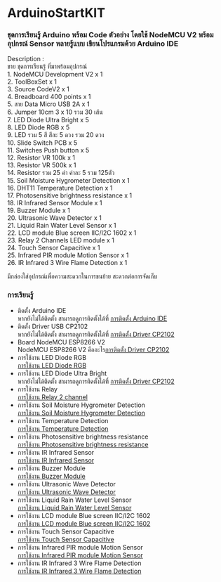 # ArduinoStartKIT
<h3>ชุดการเรียนรู้ Arduino พร้อม Code ตัวอย่าง โดยใช้ NodeMCU V2 พร้อมอุปกรณ์ Sensor หลายรู้แบบ เขียนโปรแกรมด้วย Arduino IDE</h3>
Description : <br>
ขาย ชุดการเรียนรู้ ที่มาพร้อมอุปกรณ์ <br>
1. NodeMCU Development V2 x 1 <br>
2. ToolBoxSet x 1 <br>
3. Source CodeV2 x 1 <br>
4. Breadboard 400 points x 1 <br> 
5. สาย Data Micro USB 2A  x 1 <br>
6. Jumper  10cm 3 x 10 รวม 30 เส้น <br>
7. LED Diode Ultra Bright x 5 <br>
8. LED Diode RGB x 5 <br>
9. LED รวม 5 สี สีละ 5 ดวง รวม 20 ดวง <br>
10. Slide Switch PCB x 5 <br>
11. Switches Push button x 5 <br>
12. Resistor VR  100k x 1 <br>
13. Resistor VR  500k x 1 <br>
14. Resistor รวม 25 ค่า ค่าละ 5 รวม 125ตัว <br>
15. Soil Moisture Hygrometer Detection x 1 <br>
16. DHT11  Temperature Detection x 1 <br>
17. Photosensitive brightness resistance x 1 <br> 
18. IR Infrared Sensor Module x 1 <br>
19. Buzzer Module x 1 <br>
20. Ultrasonic Wave Detector x 1 <br> 
21. Liquid Rain Water Level Sensor x 1 <br> 
22. LCD module Blue screen IIC/I2C 1602 x 1 <br> 
23. Relay 2 Channels LED module x 1 <br>
24. Touch Sensor Capacitive x 1 <br>
25. Infrared PIR module Motion Sensor  x 1 <br> 
26. IR Infrared 3 Wire Flame Detection x 1 <br> 

มีกล่องใส่อุปกรณ์เพื่อความสะดวกในการขนย้าย สะดวกต่อการจัดเก็บ 

<h3>การเรียนรู้</h3>
<ul>
<li>ติดตั้ง Arduino IDE</li>
หากยังไม่ได้ติดตั้ง สามารถดูการติดตั้งได้ที่ <a href="https://github.com/kprappcompile/Install-Arduino-IDE">การติดตั้ง Arduino IDE</a>

<li>ติดตั้ง Driver USB CP2102</li>
หากยังไม่ได้ติดตั้ง สามารถดูการติดตั้งได้ที่ <a href="https://github.com/kprappcompile/Install-Drever-C2102">การติดตั้ง Driver CP2102</a>

<li>Board NodeMCU ESP8266 V2</li>
NodeMCU ESP8266 V2 คืออะไร<a href="https://github.com/kprappcompile/NodeMCU-V2">การติดตั้ง Driver CP2102</a>

<li>การใช้งาน LED Diode RGB </li>
<a href="https://github.com/kprappcompile/Install-Drever-C2102">การใช้งาน LED Diode RGB</a>

<li>การใช้งาน LED Diode Ultra Bright </li>
หากยังไม่ได้ติดตั้ง สามารถดูการติดตั้งได้ที่ <a href="https://github.com/kprappcompile/Install-Drever-C2102">การติดตั้ง Driver CP2102</a>

<li>การใช้งาน Relay </li>
<a href="https://github.com/kprappcompile/Install-Drever-C2102">การใช้งาน Relay 2 channel</a>

<li>การใช้งาน Soil Moisture Hygrometer Detection </li>
<a href="https://github.com/kprappcompile/Install-Drever-C2102">การใช้งาน Soil Moisture Hygrometer Detection</a>

<li>การใช้งาน Temperature Detection </li>
<a href="https://github.com/kprappcompile/Install-Drever-C2102">การใช้งาน Temperature Detection</a>

<li>การใช้งาน Photosensitive brightness resistance </li>
<a href="https://github.com/kprappcompile/Install-Drever-C2102">การใช้งาน Photosensitive brightness resistance</a>

<li>การใช้งาน IR Infrared Sensor </li>
<a href="https://github.com/kprappcompile/Install-Drever-C2102">การใช้งาน IR Infrared Sensor</a>

<li>การใช้งาน Buzzer Module </li>
<a href="https://github.com/kprappcompile/Install-Drever-C2102">การใช้งาน Buzzer Module</a>

<li>การใช้งาน Ultrasonic Wave Detector </li>
<a href="https://github.com/kprappcompile/Install-Drever-C2102">การใช้งาน Ultrasonic Wave Detector</a>

<li>การใช้งาน Liquid Rain Water Level Sensor </li>
<a href="https://github.com/kprappcompile/Install-Drever-C2102">การใช้งาน Liquid Rain Water Level Sensor</a>

<li>การใช้งาน LCD module Blue screen IIC/I2C 1602 </li>
<a href="https://github.com/kprappcompile/Install-Drever-C2102">การใช้งาน LCD module Blue screen IIC/I2C 1602</a>

<li>การใช้งาน Touch Sensor Capacitive </li>
<a href="https://github.com/kprappcompile/Install-Drever-C2102">การใช้งาน Touch Sensor Capacitive</a>

<li>การใช้งาน Infrared PIR module Motion Sensor</li>
<a href="https://github.com/kprappcompile/Install-Drever-C2102">การใช้งาน Infrared PIR module Motion Sensor</a>

<li>การใช้งาน IR Infrared 3 Wire Flame Detection </li>
<a href="https://github.com/kprappcompile/Install-Drever-C2102">การใช้งาน IR Infrared 3 Wire Flame Detection</a>



</ul>

